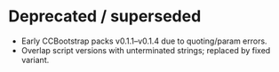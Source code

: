 # Deprecated / superseded
- Early CCBootstrap packs v0.1.1–v0.1.4 due to quoting/param errors.
- Overlap script versions with unterminated strings; replaced by fixed variant.

